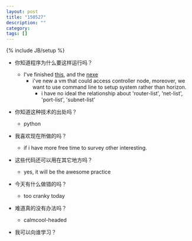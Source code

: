 ```yaml
---
layout: post
title: "150527"
description: ""
category: 
tags: []
---
```

{% include JB/setup %}

* 你知道程序为什么要这样运行吗？
  * I've finished [this](https://github.com/ChaimaGhribi/OpenStack-Icehouse-Installation/blob/3d9581f92919fedbd984105cb24be623a40c56ec/OpenStack-Icehouse-Installation.rst), and the [nexe](https://github.com/ChaimaGhribi/OpenStack-Icehouse-Installation/blob/master/Create-your-first-instance-with-Neutron.rst)
    * i've new a vm that could access controller node, moreover, we want to use command line to setup system rather than horizon.
      * i have no ideal the relationship about 'router-list', 'net-list', 'port-list', 'subnet-list'

* 你知道这种技术的出处吗？
  * python

* 我喜欢现在所做的吗？
  * if i have more free time to survey other interesting.

* 这些代码还可以用在其它地方吗？
  * yes, it will be the awesome practice

* 今天有什么做错的吗？
  * too cranky today

* 难道真的没有办法吗？
  * calmcool-headed 

* 我可以向谁学习？
 
